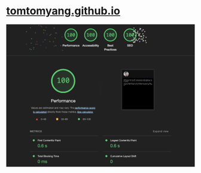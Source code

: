 # [tomtomyang.github.io](https://tomtomyang.github.io/)

![lighthouse](public/image/lighthouse.jpg)
